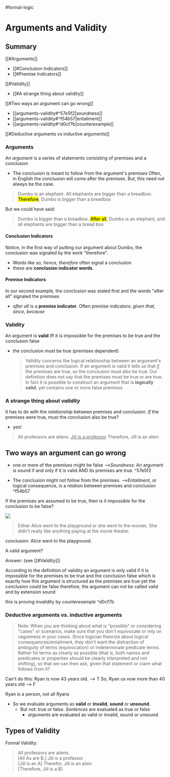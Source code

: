 #formal-logic
# Arguments and Validity
## Summary
[[#Arguments]]
- [[#Conclusion Indicators]]
- [[#Premise Indicators]]

[[#Validity]]
- [[#A strange thing about validity]]

[[#Two ways an argument can go wrong]]
- [[arguments-validity#^57e5f2|soundness]]
- [[arguments-validity#^f54b57|entailment]]
- [[arguments-validity#^d0cf7b|counterexample]]

[[#Deductive arguments vs inductive arguments]]

### Arguments
An *argument* is a series of statements consisting of premises and a conclusion
- The conclusion is meant to follow from the argument's premises
Often, in English the conclusion will come after the premises. But, this need not always be the case.

>Dumbo is an elephant. All elephants are bigger than a breadbox. <Mark>Therefore</Mark>, Dumbo is bigger than a breadbox

But we could have said:

>Dumbo is bigger than a breadbox. <Mark>After all</Mark>, Dumbo is an elephant, and all elephants are bigger than a bread box

#### Conclusion Indicators
Notice, in the first way of putting our argument about Dumbo, the conclusion was signaled by the work "therefore".
- Words like *so, hence, therefore* often signal a conclusion
- these are **conclusion indicator words**.

#### Premise Indicators
In our second example, the conclusion was stated first and the words "after all" signaled the premises
- *after all* is a **premise indicator**. Often premise indicators: *given that, since, because*

### Validity
An argument is **valid** iff it is impossible for the premises to be true and the conclusion false
- the conclusion must be true (premises dependent)

	>Validity concerns the logical relationship between an argument's premises and conclusion. If an argument is valid it tells us that <u>if</u> the premises are true, so the conclusion must also be true. Our definition does not say that the premises must be true or are true. In fact it is possible to construct an argument that is **logically valid**, yet contains one or more false premises

### A strange thing about *validity*
It has to do with the *relationship* between premises and conclusion. *If* the premises were true, must the conclusion also be true?
- yes!

>All professors are aliens.
<u>Jill is a professor</u>
Therefore, Jill is an alien

## Two ways an argument can go wrong
- one or more of the premises might be false
	-->*Soundness:* An argument is sound if and only if it is valid AND its premises are true. ^57e5f2

- The conclusion might not follow from the premises.
	-->*Entailment*, or logical consequence, is a relation between premises and conclusion 
   ^f54b57

If the premises are assumed to be true, then is it impossible for the conclusion to be false?

![](CaptureLogic_argumentwrong.png)

>Either Alice went to the playground or she went to the movies. She didn't really like anything paying at the movie theater.

conclusion: Alice went to the playground.

A valid argument?

Answer: 
(see [[#Validity]])

According to the definition of validity an argument is only valid if it is impossible for the premises to be true and the conclusion false which is exactly how this argument is structured as the premises are true yet the conclusion could be false therefore, the argument can not be called valid and by extension sound

this is proving invalidity by *counterexample* ^d0cf7b

 ### Deductive arguments vs. inductive arguments
>Note: When you are thinking about what is "possible" or considering "cases" or scenarios, make sure that you don't equivocate or rely on vagueness in your cases. Since logician theorize about logical consequences/entailment, they don't want the distraction of ambiguity of terms (equivocation) or indeterminate predicate terms. Rather fix terms as clearly as possible (that is, both names and predicates or properties should be clearly interpreted and not shifting), so that we can then ask, given that statement or claim what follows from it?

Can't do this:
Ryan is now 43 years old. --> T
So, Ryan us now more than 40 years old --> F

Ryan is a person, not all Ryans

- So we evaluate arguments as __valid__ or __invalid__, __sound__ or __unsound__.
	- But not: true or false. *Sentences* are evaluated as true or false
		- *arguments* are evaluated as valid or invalid, sound or unsound 

## Types of Validity
Formal Validity:
>All professors are aliens.		
[All As are B.]
>Jill is a professor	
[Jill is an A]
>Therefor, Jill is an alien		
[Therefore, Jill is a B]